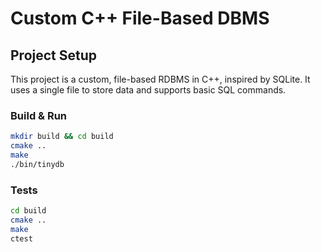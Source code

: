 # Custom C++ File-Based DBMS

## Project Setup

This project is a custom, file-based RDBMS in C++, inspired by SQLite. It uses a single file to store data and supports basic SQL commands.

### Build & Run

```bash
mkdir build && cd build
cmake ..
make
./bin/tinydb
```

### Tests

```bash
cd build
cmake ..
make
ctest
```
